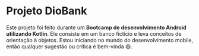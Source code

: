 # Projeto DioBank
Este projeto foi feito durante um **Bootcamp de desenvolvimento Android utilizando Kotlin**. Ele consiste em um banco fictício e leva conceitos de orientação à objetos. 
Estou iniciando no mundo do desenvolvimento mobile, então qualquer sugestão ou crítica é bem-vinda 😃. 
